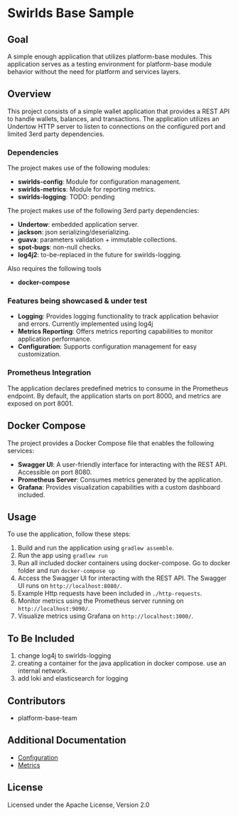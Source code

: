# Swirlds Base Sample

## Goal

A simple enough application that utilizes platform-base modules. This application serves as a testing environment for platform-base module behavior without the need for platform and services layers.

## Overview

This project consists of a simple wallet application that provides a REST API to handle wallets, balances, and transactions. The application utilizes an Undertow HTTP server to listen to connections on the configured port and limited 3erd party dependencies.

### Dependencies

The project makes use of the following modules:

- **swirlds-config**: Module for configuration management.
- **swirlds-metrics**: Module for reporting metrics.
- **swirlds-logging**: TODO: pending

The project makes use of the following 3erd party dependencies:
- **Undertow**: embedded application server.
- **jackson**: json serializing/deserializing.
- **guava**: parameters validation + immutable collections.
- **spot-bugs**: non-null checks.
- **log4j2**: to-be-replaced in the future for swirlds-logging.

Also requires the following tools
- **docker-compose**

### Features being showcased & under test

- **Logging**: Provides logging functionality to track application behavior and errors. Currently implemented using log4j
- **Metrics Reporting**: Offers metrics reporting capabilities to monitor application performance.
- **Configuration**: Supports configuration management for easy customization.

### Prometheus Integration

The application declares predefined metrics to consume in the Prometheus endpoint. By default, the application starts on port 8000, and metrics are exposed on port 8001.

## Docker Compose

The project provides a Docker Compose file that enables the following services:

- **Swagger UI**: A user-friendly interface for interacting with the REST API. Accessible on port 8080.
- **Prometheus Server**: Consumes metrics generated by the application.
- **Grafana**: Provides visualization capabilities with a custom dashboard included.

## Usage

To use the application, follow these steps:
1. Build and run the application using `gradlew assemble`.
2. Run the app using `gradlew run`
3. Run all included docker containers using docker-compose. Go to docker folder and run `docker-compose up`
4. Access the Swagger UI for interacting with the REST API. The Swagger UI runs on `http://localhost:8080/`.
5. Example Http requests have been included in `./http-requests`.
6. Monitor metrics using the Prometheus server running on `http://localhost:9090/`.
7. Visualize metrics using Grafana on `http://localhost:3000/`.

## To Be Included

1. change log4j to swirlds-logging
2. creating a container for the java application in docker compose. use an internal network.
3. add loki and elasticsearch for logging

## Contributors

- platform-base-team

## Additional Documentation
- [Configuration](./base/configuration/configuration.md)
- [Metrics](./base/metrics/metrics.md)

## License

Licensed under the Apache License, Version 2.0
